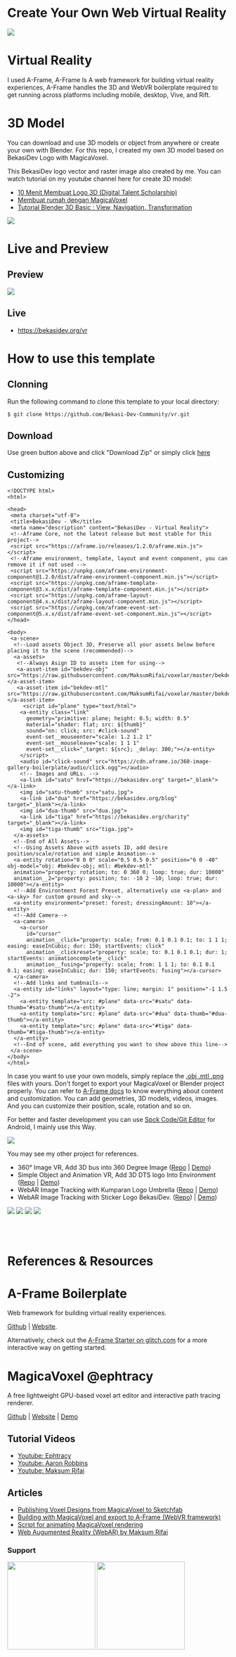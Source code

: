 # Create Your Own Web Virtual Reality

<a href="https://raw.githubusercontent.com/Bekasi-Dev-Community/vr/main/preview.jpg"><img src="preview.jpg"></a>

# Virtual Reality
I used A-Frame, A-Frame Is A web framework for building virtual reality experiences, A-Frame handles the 3D and WebVR boilerplate required to get running across platforms including mobile, desktop, Vive, and Rift.

# 3D Model
You can download and use 3D models or object from anywhere or create your own with Blender. For this repo, I created my own 3D model based on BekasiDev Logo with MagicaVoxel.

This BekasiDev logo vector and raster image also created by me. You can watch tutorial on my youtube channel here for create 3D model:

- [10 Menit Membuat Logo 3D (Digital Talent Scholarship)](https://www.youtube.com/watch?v=0GfNYFcDjMU&t=6s)
- [Membuat rumah dengan MagicaVoxel](https://www.youtube.com/watch?v=nbfeWj46R3c)
- [Tutorial Blender 3D Basic : View, Navigation, Transformation](https://www.youtube.com/watch?v=tEAuDC7SjsQ&t=33s)

<a href="https://www.youtube.com/watch?v=0GfNYFcDjMU&t=6s"><img src="https://i3.ytimg.com/vi/0GfNYFcDjMU/hqdefault.jpg"></a>

# Live and Preview
## Preview
<a href="https://raw.githubusercontent.com/Bekasi-Dev-Community/vr/main/preview.jpg"><img src="preview.jpg"></a>
## Live
- https://bekasidev.org/vr

# How to use this template
## Clonning
Run the following command to clone this template to your local directory:
```
$ git clone https://github.com/Bekasi-Dev-Community/vr.git

```
## Download
Use green button above and click "Download Zip" or simply click [here](https://github.com/Bekasi-Dev-Community/vr/archive/refs/heads/main.zip)
## Customizing

```
<!DOCTYPE html>
<html>

<head>
 <meta charset="utf-8">
 <title>BekasiDev - VR</title>
 <meta name="description" content="BekasiDev - Virtual Reality">
 <!--Aframe Core, not the latest release but most stable for this project-->
 <script src="https://aframe.io/releases/1.2.0/aframe.min.js"></script>
 <!--Aframe environment, template, layout and event component, you can remove it if not used -->
 <script src="https://unpkg.com/aframe-environment-component@1.2.0/dist/aframe-environment-component.min.js"></script>
 <script src="https://unpkg.com/aframe-template-component@3.x.x/dist/aframe-template-component.min.js"></script>
 <script src="https://unpkg.com/aframe-layout-component@4.x.x/dist/aframe-layout-component.min.js"></script>
 <script src="https://unpkg.com/aframe-event-set-component@5.x.x/dist/aframe-event-set-component.min.js"></script>
</head>

<body>
 <a-scene>
  <!--Load assets Object 3D, Preserve all your assets below before placing it to the scene (recommended)-->
  <a-assets>
   <!--Always Asign ID to assets item for using-->
   <a-asset-item id="bekdev-obj" src="https://raw.githubusercontent.com/MaksumRifai/voxelar/master/bekdev.obj"></a-asset-item>
   <a-asset-item id="bekdev-mtl" src="https://raw.githubusercontent.com/MaksumRifai/voxelar/master/bekdev.mtl"></a-asset-item>
     <script id="plane" type="text/html">
    <a-entity class="link"
      geometry="primitive: plane; height: 0.5; width: 0.5"
      material="shader: flat; src: ${thumb}"
      sound="on: click; src: #click-sound"
      event-set__mouseenter="scale: 1.2 1.2 1"
      event-set__mouseleave="scale: 1 1 1"
      event-set__click="_target: ${src}; _delay: 300;"></a-entity>
    </script>
    <audio id="click-sound" src="https://cdn.aframe.io/360-image-gallery-boilerplate/audio/click.ogg"></audio>
    <!-- Images and URLs. -->
    <a-link id="satu" href="https://bekasidev.org" target="_blank"></a-link>
    <img id="satu-thumb" src="satu.jpg">
    <a-link id="dua" href="https://bekasidev.org/blog" target="_blank"></a-link>
    <img id="dua-thumb" src="dua.jpg">
    <a-link id="tiga" href="https://bekasidev.org/charity" target="_blank"></a-link>
    <img id="tiga-thumb" src="tiga.jpg">
  </a-assets>
  <!--End of All Assets-->
  <!--Using Assets Above with assets ID, add desire position/scale/rotation and simple Animation-->
  <a-entity rotation="0 0 0" scale="0.5 0.5 0.5" position="6 0 -40" obj-model="obj: #bekdev-obj; mtl: #bekdev-mtl"
  animation="property: rotation; to: 0 360 0; loop: true; dur: 10000"
  animation__2="property: position; to: -10 2 -10; loop: true; dur: 10000"></a-entity>
  <!--Add Environtment Forest Preset, alternatively use <a-plan> and <a-sky> for custom ground and sky-->
  <a-entity environment="preset: forest; dressingAmount: 10"></a-entity>
  <!--Add Camera-->
  <a-camera>
    <a-cursor
      id="cursor"
      animation__click="property: scale; from: 0.1 0.1 0.1; to: 1 1 1; easing: easeInCubic; dur: 150; startEvents: click"
      animation__clickreset="property: scale; to: 0.1 0.1 0.1; dur: 1; startEvents: animationcomplete__click"
      animation__fusing="property: scale; from: 1 1 1; to: 0.1 0.1 0.1; easing: easeInCubic; dur: 150; startEvents: fusing"></a-cursor>
  </a-camera>
  <!--Add links and tumbnails-->
  <a-entity id="links" layout="type: line; margin: 1" position="-1 1.5 -2">
    <a-entity template="src: #plane" data-src="#satu" data-thumb="#satu-thumb"></a-entity>
    <a-entity template="src: #plane" data-src="#dua" data-thumb="#dua-thumb"></a-entity>
    <a-entity template="src: #plane" data-src="#tiga" data-thumb="#tiga-thumb"></a-entity>
  </a-entity>
  <!--End of scene, add everything you want to show above this line-->
 </a-scene>
</body>
</html>

```

In case you want to use your own models, simply replace the [.obj .mtl .png](https://en.m.wikipedia.org/wiki/Wavefront_.obj_file) files with yours. Don't forget to export your MagicaVoxel or Blender project properly.
You can refer to [A-Frame docs](https://aframe.io/docs/1.0.0/introduction/) to know everything about content and customization. You can add geometries, 3D models, videos, images. And you can customize their position, scale, rotation and so on.

For better and faster development you can use [Spck Code/Git Editor](http://play.google.com/store/apps/details?id=io.spck) for Android, I mainly use this Way.

<a href="https://github.com/MaksumRifai/360vr/blob/master/360vr.gif"><img src="https://raw.githubusercontent.com/MaksumRifai/360vr/master/360vr.gif"></a>

You may see my other project for references.

- 360° Image VR, Add 3D bus into 360 Degree Image ([Repo](https://github.com/MaksumRifai/360vr) | [Demo](https://maksumrifai.github.io/360vr))
- Simple Object and Animation VR, Add 3D DTS logo Into Environment ([Repo](https://github.com/MaksumRifai/digitaltalent) | [Demo](https://digitaltalent.netlify.app))
- WebAR Image Tracking with Kumparan Logo Umbrella ([Repo](https://github.com/MaksumRifai/kumparan-ar) | [Demo](https://maksumrifai.github.io/kumparan-ar))
- WebAR Image Tracking with Sticker Logo BekasiDev. ([Repo](https://github.com/MaksumRifai/voxelar)) | [Demo](https://maksumrifai.github.io/voxelar/))

<a href="https://maksumrifai.github.io/360vr"><img src="https://raw.githubusercontent.com/MaksumRifai/360vr/master/360vr-preview.gif"></a>
<a href="https://digitaltalent.netlify.app"><img src="https://raw.githubusercontent.com/MaksumRifai/digitaltalent/master/dts-preview.gif"></a>
<a href="https://maksumrifai.github.io/kumparan-ar"><img src="https://raw.githubusercontent.com/MaksumRifai/kumparan-ar/master/kumparan-preview.gif"></a>
<a href="https://maksumrifai.github.io/voxelar/"><img src="https://raw.githubusercontent.com/MaksumRifai/voxelar/master/voxelar-preview.gif"></a>

<br/><br/>
# References & Resources

# A-Frame Boilerplate

Web framework for building virtual reality experiences.

[Github](https://github.com/aframevr/aframe) | [Website](https://aframe.io).

Alternatively, check out the [A-Frame Starter on
glitch.com](https://glitch.com/~aframe) for a more interactive way on getting
started.

# MagicaVoxel @ephtracy

A free lightweight GPU-based voxel art editor and interactive path tracing renderer.

[Github](https://github.com/ephtracy) | [Website](https://ephtracy.github.io/) | [Demo](https://youtu.be/mfKx4j-C6nI)

## Tutorial Videos

- [Youtube: Ephtracy](https://youtu.be/d_WymsNdRBA)
- [Youtube: Aaron Robbins](https://www.youtube.com/playlist?list=PLHtmobOgsDvlikllA1MBk7pk_DWlmtR_S)
- [Youtube: Maksum Rifai](https://www.youtube.com/watch?v=0GfNYFcDjMU&t=42s)

## Articles

- [Publishing Voxel Designs from MagicaVoxel to Sketchfab](https://blog.sketchfab.com/publishing-voxel-designs-from-magicavoxel-to-sketchfab/)
- [Building with MagicaVoxel and export to A-Frame (WebVR framework)](https://aframe.io/docs/0.3.0/guides/building-with-magicavoxel.html)
- [Script for animating MagicaVoxel rendering](http://drinkdecaf.com/magicavoxel_animate)
- [Web Augumented Reality (WebAR) by Maksum Rifai](https://dev.to/maksumrifai/voxelart-web-augumented-reality-webar-2man)

### Support

<a href="https://github.com/desainerhub"><img src="https://raw.githubusercontent.com/MaksumRifai/360vr/master/learn.png" width="200"></a>
<a href="https://github.com/Bekasi-Dev-Community"><img src="https://raw.githubusercontent.com/Bekasi-Dev-Community/bekasidev/master/assets/img/brand/bekasidev-stiker.png" width="200"></a>
